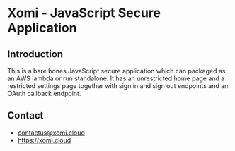 # Xomi - JavaScript Secure Application

## Introduction

This is a bare bones JavaScript secure application which can packaged as an AWS lambda or run standalone. It has an unrestricted home page and a restricted settings page together with sign in and sign out endpoints and an OAuth callback endpoint.

## Contact

* contactus@xomi.cloud
* https://xomi.cloud
